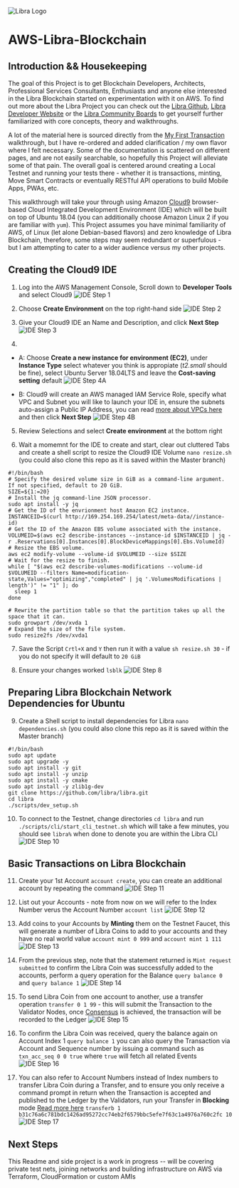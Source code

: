 ![Libra Logo](/../screenshots/screens/libra_andc9.png?raw=true "Libra Logo")
# AWS-Libra-Blockchain

## Introduction && Housekeeping
The goal of this Project is to get Blockchain Developers, Architects, Professional Services Consultants, Enthusiasts and anyone else interested in the Libra Blockchain started on experimentation with it on AWS. To find out more about the Libra Project you can check out the [Libra Github](https://github.com/libra/libra), [Libra Developer Website](https://developers.libra.org/docs/libra-protocol) or the [Libra Community Boards](https://community.libra.org/) to get yourself further familiarized with core concepts, theory and walkthroughs.

A lot of the material here is sourced directly from the [My First Transaction](https://developers.libra.org/docs/my-first-transaction) walkthrough, but I have re-ordered and added clarification / my own flavor where I felt necessary. Some of the documentation is scattered on different pages, and are not easily searchable, so hopefully this Project will alleviate some of that pain. The overall goal is centered around creating a Local Testnet and running your tests there - whether it is transactions, minting, Move Smart Contracts or eventually RESTful API operations to build Mobile Apps, PWAs, etc.

This walkthrough will take your through using Amazon [Cloud9](https://aws.amazon.com/cloud9/details/) browser-based Cloud Integrated Development Environment (IDE) which will be built on top of Ubuntu 18.04 (you can additionally choose Amazon Linux 2 if you are familiar with `yum`). This Project assumes you have minimal familiarity of AWS, of Linux (let alone Debian-based flavors) and zero knowledge of Libra Blockchain, therefore, some steps may seem redundant or superfulous - but I am attempting to cater to a wider audience versus my other projects.

## Creating the Cloud9 IDE
1. Log into the AWS Management Console, Scroll down to **Developer Tools** and select Cloud9
![IDE Step 1](/../screenshots/screens/Step1.JPG?raw=true "IDE Step 1")

2. Choose **Create Environment** on the top right-hand side
![IDE Step 2](/../screenshots/screens/Step2.JPG?raw=true "IDE Step 2")

3. Give your Cloud9 IDE an Name and Description, and click **Next Step**
![IDE Step 3](/../screenshots/screens/Step3.JPG?raw=true "IDE Step 3")

4. 
- A: Choose **Create a new instance for environment (EC2)**, under **Instance Type** select whatever you think is appropiate (*t2.small* should be fine), select Ubuntu Server 18.04LTS and leave the **Cost-saving setting** default
![IDE Step 4A](/../screenshots/screens/Step4A.JPG?raw=true "IDE Step 4A")

- B: Cloud9 will create an AWS managed IAM Service Role, specify what VPC and Subnet you will like to launch your IDE in, ensure the subnets auto-assign a Public IP Address, you can read [more about VPCs here](https://docs.aws.amazon.com/vpc/latest/userguide/getting-started-ipv4.html) and then click **Next Step**
![IDE Step 4B](/../screenshots/screens/Step4B.JPG?raw=true "IDE Step 4B")

5. Review Selections and select **Create environment** at the bottom right

6. Wait a momemnt for the IDE to create and start, clear out cluttered Tabs and create a shell script to resize the Cloud9 IDE Volume `nano resize.sh` (you could also clone this repo as it is saved within the Master branch)
```shell
#!/bin/bash
# Specify the desired volume size in GiB as a command-line argument. If not specified, default to 20 GiB.
SIZE=${1:=20}
# Install the jq command-line JSON processor.
sudo apt install -y jq
# Get the ID of the envrionment host Amazon EC2 instance.
INSTANCEID=$(curl http://169.254.169.254/latest/meta-data//instance-id)
# Get the ID of the Amazon EBS volume associated with the instance.
VOLUMEID=$(aws ec2 describe-instances --instance-id $INSTANCEID | jq -r .Reservations[0].Instances[0].BlockDeviceMappings[0].Ebs.VolumeId)
# Resize the EBS volume.
aws ec2 modify-volume --volume-id $VOLUMEID --size $SIZE
# Wait for the resize to finish.
while [ "$(aws ec2 describe-volumes-modifications --volume-id $VOLUMEID --filters Name=modification-state,Values="optimizing","completed" | jq '.VolumesModifications | length')" != "1" ]; do
  sleep 1
done

# Rewrite the partition table so that the partition takes up all the space that it can.
sudo growpart /dev/xvda 1
# Expand the size of the file system.
sudo resize2fs /dev/xvda1
```

7. Save the Script `Crtl+X` and `Y` then run it with a value `sh resize.sh 30` - if you do not specify it will default to `20 GiB`

8. Ensure your changes worked `lsblk`
![IDE Step 8](/../screenshots/screens/Step8.JPG?raw=true "IDE Step 8")

## Preparing Libra Blockchain Network Dependencies for Ubuntu
9. Create a Shell script to install dependencies for Libra `nano dependencies.sh` (you could also clone this repo as it is saved within the Master branch)
```shell
#!/bin/bash
sudo apt update
sudo apt upgrade -y
sudo apt install -y git
sudo apt install -y unzip
sudo apt install -y cmake
sudo apt install -y zlib1g-dev
git clone https://github.com/libra/libra.git
cd libra
./scripts/dev_setup.sh
```

10. To connect to the Testnet, change directories `cd libra` and run `./scripts/cli/start_cli_testnet.sh` which will take a few minutes, you should see `libra%` when done to denote you are within the Libra CLI
![IDE Step 10](/../screenshots/screens/Step10.JPG?raw=true "IDE Step 10")

## Basic Transactions on Libra Blockchain
11. Create your 1st Account `account create`, you can create an additional account by repeating the command
![IDE Step 11](/../screenshots/screens/Step11.JPG?raw=true "IDE Step 11")

12. List out your Accounts - note from now on we will refer to the Index Number verus the Account Number `account list`
![IDE Step 12](/../screenshots/screens/Step12.JPG?raw=true "IDE Step 12")

13. Add coins to your Accounts by **Minting** them on the Testnet Faucet, this will generate a number of Libra Coins to add to your accounts and they have no real world value `account mint 0 999` and `account mint 1 111`
![IDE Step 13](/../screenshots/screens/Step13.JPG?raw=true "IDE Step 13")

14. From the previous step, note that the statement returned is `Mint request submitted` to confirm the Libra Coin was successfully added to the accounts, perform a query operation for the Balance `query balance 0` and `query balance 1`
![IDE Step 14](/../screenshots/screens/Step14.JPG?raw=true "IDE Step 14")

15. To send Libra Coin from one account to another, use a transfer operation `transfer 0 1 99` - this will submit the Transaction to the Validator Nodes, once [Consensus](https://developers.libra.org/docs/crates/consensus) is achieved, the transaction will be recorded to the Ledger
![IDE Step 15](/../screenshots/screens/Step15.JPG?raw=true "IDE Step 15")

16. To confirm the Libra Coin was received, query the balance again on Account Index 1 `query balance 1` you can also query the Transaction via Account and Sequence number by issuing a command such as `txn_acc_seq 0 0 true` where `true` will fetch all related Events
![IDE Step 16](/../screenshots/screens/Step16.JPG?raw=true "IDE Step 16")

17. You can also refer to Account Numbers instead of Index numbers to transfer Libra Coin during a Transfer, and to ensure you only receive a command prompt in return when the Transaction is accepted and published to the Ledger by the Validators, run your Transfer in **Blocking** mode [Read more here](https://developers.libra.org/docs/reference/libra-cli)
`transferb 1 b31c76a6c781bdc1426ad95272cc74eb2f6579bbc5efe7f63c1a4976a760c2fc 10`
![IDE Step 17](/../screenshots/screens/Step17.JPG?raw=true "IDE Step 17")

## Next Steps

This Readme and side project is a work in progress -- will be covering private test nets, joining networks and building infrastructure on AWS via Terraform, CloudFormation or custom AMIs